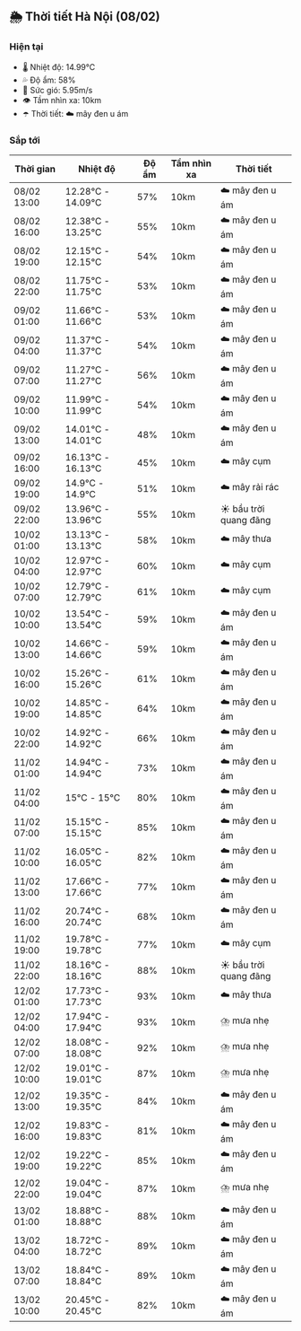 ## 🌦️ Thời tiết Hà Nội (08/02)

### Hiện tại

- 🌡️ Nhiệt độ: 14.99℃
- 💦 Độ ẩm: 58%
- 💨 Sức gió: 5.95m/s
- 👁️ Tầm nhìn xa: 10km
- ☂️ Thời tiết: ☁️ mây đen u ám

### Sắp tới

| Thời gian | Nhiệt độ | Độ ẩm | Tầm nhìn xa | Thời tiết |
| --- | --- | --- | --- | --- |
| 08/02 13:00 | 12.28℃ - 14.09℃ | 57% | 10km | ☁️ mây đen u ám |
| 08/02 16:00 | 12.38℃ - 13.25℃ | 55% | 10km | ☁️ mây đen u ám |
| 08/02 19:00 | 12.15℃ - 12.15℃ | 54% | 10km | ☁️ mây đen u ám |
| 08/02 22:00 | 11.75℃ - 11.75℃ | 53% | 10km | ☁️ mây đen u ám |
| 09/02 01:00 | 11.66℃ - 11.66℃ | 53% | 10km | ☁️ mây đen u ám |
| 09/02 04:00 | 11.37℃ - 11.37℃ | 54% | 10km | ☁️ mây đen u ám |
| 09/02 07:00 | 11.27℃ - 11.27℃ | 56% | 10km | ☁️ mây đen u ám |
| 09/02 10:00 | 11.99℃ - 11.99℃ | 54% | 10km | ☁️ mây đen u ám |
| 09/02 13:00 | 14.01℃ - 14.01℃ | 48% | 10km | ☁️ mây đen u ám |
| 09/02 16:00 | 16.13℃ - 16.13℃ | 45% | 10km | ☁️ mây cụm |
| 09/02 19:00 | 14.9℃ - 14.9℃ | 51% | 10km | ☁️ mây rải rác |
| 09/02 22:00 | 13.96℃ - 13.96℃ | 55% | 10km | ☀️ bầu trời quang đãng |
| 10/02 01:00 | 13.13℃ - 13.13℃ | 58% | 10km | ☁️ mây thưa |
| 10/02 04:00 | 12.97℃ - 12.97℃ | 60% | 10km | ☁️ mây cụm |
| 10/02 07:00 | 12.79℃ - 12.79℃ | 61% | 10km | ☁️ mây cụm |
| 10/02 10:00 | 13.54℃ - 13.54℃ | 59% | 10km | ☁️ mây đen u ám |
| 10/02 13:00 | 14.66℃ - 14.66℃ | 59% | 10km | ☁️ mây đen u ám |
| 10/02 16:00 | 15.26℃ - 15.26℃ | 61% | 10km | ☁️ mây đen u ám |
| 10/02 19:00 | 14.85℃ - 14.85℃ | 64% | 10km | ☁️ mây đen u ám |
| 10/02 22:00 | 14.92℃ - 14.92℃ | 66% | 10km | ☁️ mây đen u ám |
| 11/02 01:00 | 14.94℃ - 14.94℃ | 73% | 10km | ☁️ mây đen u ám |
| 11/02 04:00 | 15℃ - 15℃ | 80% | 10km | ☁️ mây đen u ám |
| 11/02 07:00 | 15.15℃ - 15.15℃ | 85% | 10km | ☁️ mây đen u ám |
| 11/02 10:00 | 16.05℃ - 16.05℃ | 82% | 10km | ☁️ mây đen u ám |
| 11/02 13:00 | 17.66℃ - 17.66℃ | 77% | 10km | ☁️ mây đen u ám |
| 11/02 16:00 | 20.74℃ - 20.74℃ | 68% | 10km | ☁️ mây đen u ám |
| 11/02 19:00 | 19.78℃ - 19.78℃ | 77% | 10km | ☁️ mây cụm |
| 11/02 22:00 | 18.16℃ - 18.16℃ | 88% | 10km | ☀️ bầu trời quang đãng |
| 12/02 01:00 | 17.73℃ - 17.73℃ | 93% | 10km | ☁️ mây thưa |
| 12/02 04:00 | 17.94℃ - 17.94℃ | 93% | 10km | ⛈️ mưa nhẹ |
| 12/02 07:00 | 18.08℃ - 18.08℃ | 92% | 10km | ⛈️ mưa nhẹ |
| 12/02 10:00 | 19.01℃ - 19.01℃ | 87% | 10km | ⛈️ mưa nhẹ |
| 12/02 13:00 | 19.35℃ - 19.35℃ | 84% | 10km | ☁️ mây đen u ám |
| 12/02 16:00 | 19.83℃ - 19.83℃ | 81% | 10km | ☁️ mây đen u ám |
| 12/02 19:00 | 19.22℃ - 19.22℃ | 85% | 10km | ☁️ mây đen u ám |
| 12/02 22:00 | 19.04℃ - 19.04℃ | 87% | 10km | ⛈️ mưa nhẹ |
| 13/02 01:00 | 18.88℃ - 18.88℃ | 88% | 10km | ☁️ mây đen u ám |
| 13/02 04:00 | 18.72℃ - 18.72℃ | 89% | 10km | ☁️ mây đen u ám |
| 13/02 07:00 | 18.84℃ - 18.84℃ | 89% | 10km | ☁️ mây đen u ám |
| 13/02 10:00 | 20.45℃ - 20.45℃ | 82% | 10km | ☁️ mây đen u ám |

